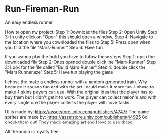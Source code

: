 # Run-Fireman-Run
An easy endless runner

How to open my project. 
Step 1: Download the files
Step 2: Open Unity
Step 3: In unity click on "Open" this should open a window.
Step 4: Navigate to the location where you downloaded the files to
Step 5: Press open when you find the file "Mars-Runner"
Step 6: Have fun

If you wanna play the build you have to follow these steps
Step 1: open the downloaded file
Step 2: Ones opened double click the "Mars-Runner"
Step 3: Look for the file called "Build Mars Runner"
Step 4: double click the "Mars Runner.exe"
Step 5: Have fun playing the game

I chose the make a endless runner with a random generated train. 
Why because it sounds fun and with the art I could make it more fun. 
I chose to make 4 skins players can use. With the original idea that the player has to buy them but I didn't get it to work.
The player can collect melon's and with every single one the player collects the player will move faster.

UI is made by: https://assetstore.unity.com/publishers/47475
The game sprites are made by: https://assetstore.unity.com/publishers/44925
Go check them out! They made amazing art and I love to use those.

All the audio is royalty free.
